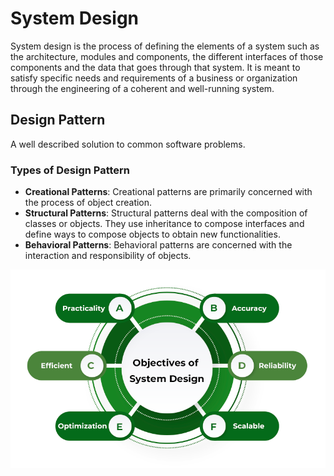 # System Design

System design is the process of defining the elements of a system such as the architecture, modules and components, the different interfaces of those components and the data that goes through that system. It is meant to satisfy specific needs and requirements of a business or organization through the engineering of a coherent and well-running system.

## Design Pattern

A well described solution to common software problems.

### Types of Design Pattern

- **Creational Patterns**: Creational patterns are primarily concerned with the process of object creation.
- **Structural Patterns**: Structural patterns deal with the composition of classes or objects. They use inheritance to compose interfaces and define ways to compose objects to obtain new functionalities.
- **Behavioral Patterns**: Behavioral patterns are concerned with the interaction and responsibility of objects. 

![system_design.png](system_design.png)


